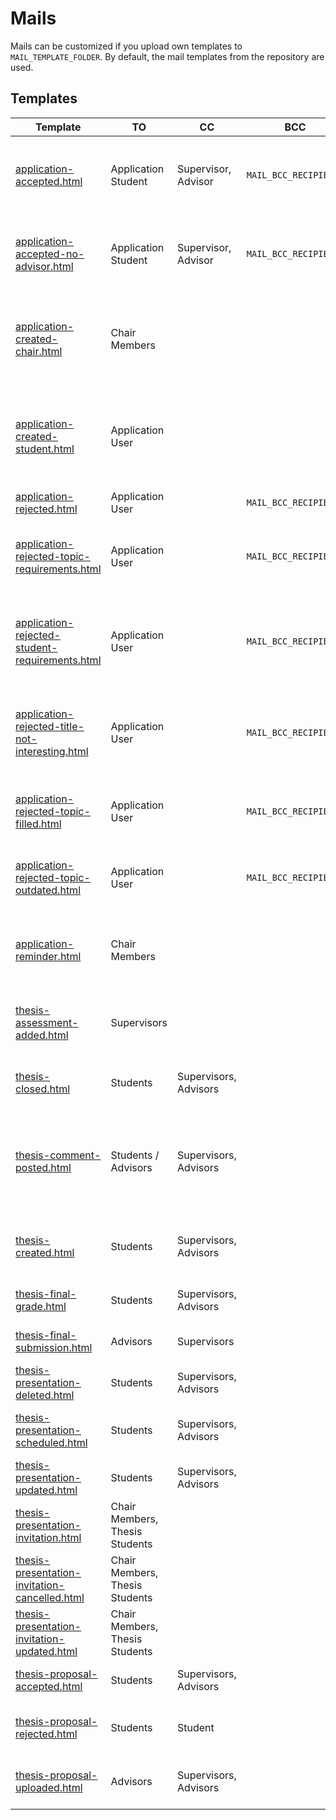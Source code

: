 # Mails

Mails can be customized if you upload own templates to `MAIL_TEMPLATE_FOLDER`.
By default, the mail templates from the repository are used.

## Templates

| Template                                                                                                                    | TO                             | CC                    | BCC                   | Description                                                                    |
|-----------------------------------------------------------------------------------------------------------------------------|--------------------------------|-----------------------|-----------------------|--------------------------------------------------------------------------------|
| [application-accepted.html](../server/mail-templates/application-accepted.html)                                             | Application Student            | Supervisor, Advisor   | `MAIL_BCC_RECIPIENTS` | Application was accepted with different advisor and supervisor                 |
| [application-accepted-no-advisor.html](../server/mail-templates/application-accepted-no-advisor.html)                       | Application Student            | Supervisor, Advisor   | `MAIL_BCC_RECIPIENTS` | Application was accepted with same advisor and supervisor                      |
| [application-created-chair.html](../server/mail-templates/application-created-chair.html)                                   | Chair Members                  |                       |                       | All supervisors and advisors get a summary about a new application             |
| [application-created-student.html](../server/mail-templates/application-created-student.html)                               | Application User               |                       |                       | Confirmation email to the applying student when application was submitted      |
| [application-rejected.html](../server/mail-templates/application-rejected.html)                                             | Application User               |                       | `MAIL_BCC_RECIPIENTS` | Application was rejected                                                       |
| [application-rejected-topic-requirements.html](../server/mail-templates/application-rejected-topic-requirements.html)       | Application User               |                       | `MAIL_BCC_RECIPIENTS` | Application was rejected because topic requirements were not met               |
| [application-rejected-student-requirements.html](../server/mail-templates/application-rejected-student-requirements.html)   | Application User               |                       | `MAIL_BCC_RECIPIENTS` | Application was rejected because student does not fulfil chair's requirements  |
| [application-rejected-title-not-interesting.html](../server/mail-templates/application-rejected-title-not-interesting.html) | Application User               |                       | `MAIL_BCC_RECIPIENTS` | Application was rejected because the suggested thesis title is not interesting |
| [application-rejected-topic-filled.html](../server/mail-templates/application-rejected-topic-filled.html)                   | Application User               |                       | `MAIL_BCC_RECIPIENTS` | Application was rejected because topic was closed                              |
| [application-rejected-topic-outdated.html](../server/mail-templates/application-rejected-topic-outdated.html)               | Application User               |                       | `MAIL_BCC_RECIPIENTS` | Application was rejected because topic is outdated                             |
| [application-reminder.html](../server/mail-templates/application-reminder.html)                                             | Chair Members                  |                       |                       | Weekly email if there are more than 10 unreviewed applications                 |
| [thesis-assessment-added.html](../server/mail-templates/thesis-assessment-added.html)                                       | Supervisors                    |                       |                       | Assessment was added to a submitted thesis                                     |
| [thesis-closed.html](../server/mail-templates/thesis-closed.html)                                                           | Students                       | Supervisors, Advisors |                       | Thesis was closed before completion                                            |
| [thesis-comment-posted.html](../server/mail-templates/thesis-comment-posted.html)                                           | Students / Advisors            | Supervisors, Advisors |                       | New comment on a thesis. TO depends whether its a student or advisor comment   |
| [thesis-created.html](../server/mail-templates/thesis-created.html)                                                         | Students                       | Supervisors, Advisors |                       | New thesis was created and assigned to a student                               |
| [thesis-final-grade.html](../server/mail-templates/thesis-final-grade.html)                                                 | Students                       | Supervisors, Advisors |                       | Final grade was added to a thesis                                              |
| [thesis-final-submission.html](../server/mail-templates/thesis-final-submission.html)                                       | Advisors                       | Supervisors           |                       | Student submitted final thesis                                                 |
| [thesis-presentation-deleted.html](../server/mail-templates/thesis-presentation-deleted.html)                               | Students                       | Supervisors, Advisors |                       | Scheduled presentation was deleted                                             |
| [thesis-presentation-scheduled.html](../server/mail-templates/thesis-presentation-scheduled.html)                           | Students                       | Supervisors, Advisors |                       | New presentation was scheduled                                                 |
| [thesis-presentation-updated.html](../server/mail-templates/thesis-presentation-updated.html)                               | Students                       | Supervisors, Advisors |                       | Presentation was updated                                                       |
| [thesis-presentation-invitation.html](../server/mail-templates/thesis-presentation-invitation.html)                         | Chair Members, Thesis Students |                       |                       | Public Presentation Invitation                                                 |
| [thesis-presentation-invitation-cancelled.html](../server/mail-templates/thesis-presentation-invitation-cancelled.html)     | Chair Members, Thesis Students |                       |                       | Public Presentation was deleted                                                |
| [thesis-presentation-invitation-updated.html](../server/mail-templates/thesis-presentation-invitation-updated.html)         | Chair Members, Thesis Students |                       |                       | Public Presentation was updated                                                |
| [thesis-proposal-accepted.html](../server/mail-templates/thesis-proposal-accepted.html)                                     | Students                       | Supervisors, Advisors |                       | Proposal was accepted                                                          |
| [thesis-proposal-rejected.html](../server/mail-templates/thesis-proposal-rejected.html)                                     | Students                       | Student               |                       | Changes were requested for proposal                                            |
| [thesis-proposal-uploaded.html](../server/mail-templates/thesis-proposal-uploaded.html)                                     | Advisors                       | Supervisors, Advisors |                       | Student uploaded new proposal                                                  |